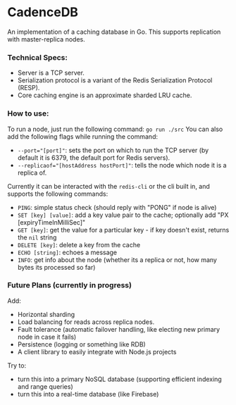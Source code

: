 # CadenceDB
An implementation of a caching database in Go. This supports replication with master-replica nodes.

### Technical Specs:
- Server is a TCP server.
- Serialization protocol is a variant of the Redis Serialization Protocol (RESP).
- Core caching engine is an approximate sharded LRU cache.
  
### How to use:
To run a node, just run the following command:
`go run ./src`
You can also add the following flags while running the command:
- `--port="[port]"`: sets the port on which to run the TCP server (by default it is 6379, the default port for Redis servers).
- `--replicaof="[hostAddress hostPort]"`: tells the node which node it is a replica of.

Currently it can be interacted with the `redis-cli` or the cli built in, and supports the following commands:
- `PING`: simple status check (should reply with "PONG" if node is alive)
- `SET [key] [value]`: add a key value pair to the cache; optionally add "PX [expiryTimeInMilliSec]"
- `GET [key]`: get the value for a particular key - if key doesn't exist, returns the `nil` string
- `DELETE [key]`: delete a key from the cache
- `ECHO [string]`: echoes a message
- `INFO`: get info about the node (whether its a replica or not, how many bytes its processed so far)

### Future Plans (currently in progress)
Add:
- Horizontal sharding
- Load balancing for reads across replica nodes.
- Fault tolerance (automatic failover handling, like electing new primary node in case it fails)
- Persistence (logging or something like RDB)
- A client library to easily integrate with Node.js projects

Try to:
- turn this into a primary NoSQL database (supporting efficient indexing and range queries)
- turn this into a real-time database (like Firebase)
